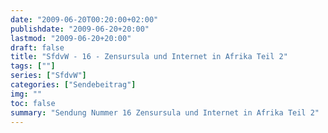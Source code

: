 ```yaml
---
date: "2009-06-20T00:20:00+02:00"
publishdate: "2009-06-20+20:00"
lastmod: "2009-06-20+20:00"
draft: false
title: "SfdvW - 16 - Zensursula und Internet in Afrika Teil 2"
tags: [""]
series: ["SfdvW"]
categories: ["Sendebeitrag"]
img: ""
toc: false
summary: "Sendung Nummer 16 Zensursula und Internet in Afrika Teil 2"
---
```


<div id="example"></div>
<script src="https://cdn.podlove.org/web-player/embed.js"></script>

<script>
  podlovePlayer('#example', '/blog/sfdvw16.json');
</script>
